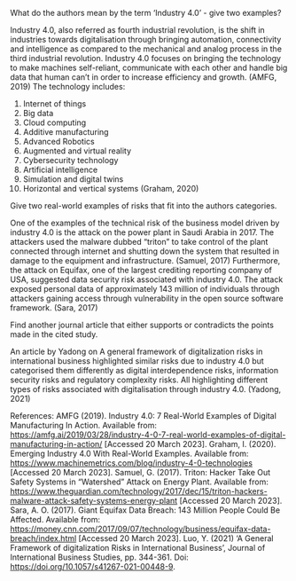 What do the authors mean by the term ‘Industry 4.0’ - give two examples?

Industry 4.0, also referred as fourth industrial revolution, is the shift in industries towards digitalisation through bringing automation, connectivity and intelligence as compared to the mechanical and analog process in the third industrial revolution. Industry 4.0 focuses on bringing the technology to make machines self-reliant, communicate with each other and handle big data that human can’t in order to increase efficiency and growth. (AMFG, 2019) The technology includes:
1.    Internet of things
2.    Big data
3.    Cloud computing
4.    Additive manufacturing
5.    Advanced Robotics
6.    Augmented and virtual reality
7.    Cybersecurity technology
8.    Artificial intelligence
9.    Simulation and digital twins
10. Horizontal and vertical systems (Graham, 2020)
 
Give two real-world examples of risks that fit into the authors categories.

One of the examples of the technical risk of the business model driven by industry 4.0 is the attack on the power plant in Saudi Arabia in 2017. The attackers used the malware dubbed “triton” to take control of the plant connected through internet and shutting down the system that resulted in damage to the equipment and infrastructure. (Samuel, 2017)
Furthermore, the attack on Equifax, one of the largest crediting reporting company of USA, suggested data security risk associated with industry 4.0. The attack exposed personal data of approximately 143 million of individuals through attackers gaining access through vulnerability in the open source software framework. (Sara, 2017)

Find another journal article that either supports or contradicts the points made in the cited study.

An article by Yadong on A general framework of digitalization risks in international business highlighted similar risks due to industry 4.0 but categorised them differently as digital interdependence risks, information security risks and regulatory complexity risks. All highlighting different types of risks associated with digitalisation through industry 4.0. (Yadong, 2021)
 
References:
AMFG (2019). Industry 4.0: 7 Real-World Examples of Digital Manufacturing In Action. Available from: https://amfg.ai/2019/03/28/industry-4-0-7-real-world-examples-of-digital-manufacturing-in-action/ [Accessed 20 March 2023].
Graham, I. (2020). Emerging Industry 4.0 With Real-World Examples. Available from: https://www.machinemetrics.com/blog/industry-4-0-technologies [Accessed 20 March 2023].
Samuel, G. (2017). Triton: Hacker Take Out Safety Systems in “Watershed” Attack on Energy Plant. Available from: https://www.theguardian.com/technology/2017/dec/15/triton-hackers-malware-attack-safety-systems-energy-plant [Accessed 20 March 2023].
Sara, A. O. (2017). Giant Equifax Data Breach: 143 Million People Could Be Affected. Available from: https://money.cnn.com/2017/09/07/technology/business/equifax-data-breach/index.html [Accessed 20 March 2023].
Luo, Y. (2021) ‘A General Framework of digitalization Risks in International Business’, Journal of International Business Studies, pp. 344-361. Doi: https://doi.org/10.1057/s41267-021-00448-9.
